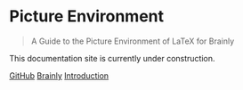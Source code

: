 # Picture Environment
> A Guide to the Picture Environment of LaTeX for Brainly 

This documentation site is currently under construction.

[GitHub](https://www.github.com/TheReconPilot/picture-environment-latex/)
[Brainly](https://www.brainly.in/app/profile/48021/)
[Introduction](#picture-environment-latex-on-brainly)